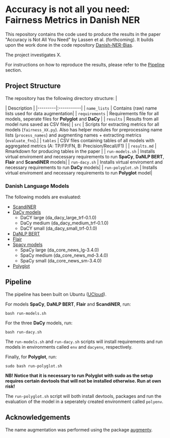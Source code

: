 # Accuracy is not all you need: Fairness Metrics in Danish NER

This repository contains the code used to produce the results in the paper "Accuracy is Not All You Need" by Lassen et al. (forthcoming). It builds upon the work done in the code repository [Danish-NER-Bias](https://github.com/centre-for-humanities-computing/Danish-NER-bias).

The project investigates X.

For instructions on how to reproduce the results, please refer to the [Pipeline](https://github.com/centre-for-humanities-computing/accuracy-is-not-all-you-need#pipeline) section.

## Project Structure 
The repository has the following directory structure:
| <div style="width:120px"></div>| Description |
|---------|:-----------|
| ```name_lists``` | Contains (raw) name lists used for data augmentation|
| ```requirements``` | Requirements file for all models, seperate files for **Polyglot** and **DaCy** |
| ```results``` | Results from all model runs saved as CSV files|
| ```src```  | Scripts for extracting metrics for all models (```fairness_XX.py```). Also has helper modules for preprocessing name lists (```process_names```) and augmenting names + extracting metrics  (```evaluate_fns```).|
| ```tables``` | CSV files containing tables of all models with aggregated metrics (A: TP/FP/FN, B: Precision/Recall/F1) |
| ```results.md``` | Rmarkdown for producing tables in the paper |
| ```run-models.sh``` | Installs virtual enviroment and necessary requirements to run **SpaCy**, **DaNLP BERT**, **Flair** and **ScandiNER** models|
| ```run-dacy.sh``` | Installs virtual enviroment and necessary requirements to run **DaCy** models|
| ```run-polyglot.sh``` | Installs virtual enviroment and necessary requirements to run **Polyglot** model|

### Danish Language Models 
The following models are evaluated:
* [ScandiNER](https://huggingface.co/saattrupdan/nbailab-base-ner-scandi)
* [DaCy models](https://github.com/centre-for-humanities-computing/DaCy)
    * DaCY large (da_dacy_large_trf-0.1.0)
    * DaCy medium (da_dacy_medium_trf-0.1.0)
    * DaCY small (da_dacy_small_trf-0.1.0)
* [DaNLP BERT](https://danlp-alexandra.readthedocs.io/en/stable/docs/tasks/ner.html#bert)
* [Flair](https://github.com/flairNLP/flair)
* [Spacy models](https://spacy.io/models/da)
    * SpaCy large (da_core_news_lg-3.4.0)
    * SpaCy medium (da_core_news_md-3.4.0)
    * SpaCy small (da_core_news_sm-3.4.0)
* [Polyglot](https://polyglot.readthedocs.io/en/latest/NamedEntityRecognition.html)

## Pipeline 
The pipeline has been built on Ubuntu ([UCloud](https://cloud.sdu.dk/)). 

For models **SpaCy**, **DaNLP BERT**, **Flair** and **ScandiNER**, run: 
```
bash run-models.sh
```

For the three **DaCy** models, run: 
```
bash run-dacy.sh
```
The ```run-models.sh``` and ```run-dacy.sh``` scripts will install requirements and run models in environments called ```env``` and ```dacyenv```, respectively.

Finally, for **Polyglot**, run: 
```
sudo bash run-polyglot.sh
```
**NB! Notice that it is necessary to run Polyglot with sudo as the setup requires certain devtools that will not be installed otherwise. Run at own risk!**

The ```run-polyglot.sh``` script will both install devtools, packages and run the evaluation of the model in a seperately created environment called ```polyenv```. 

## Acknowledgements
The name augmentation was performed using the package [augmenty](https://kennethenevoldsen.github.io/augmenty/). 